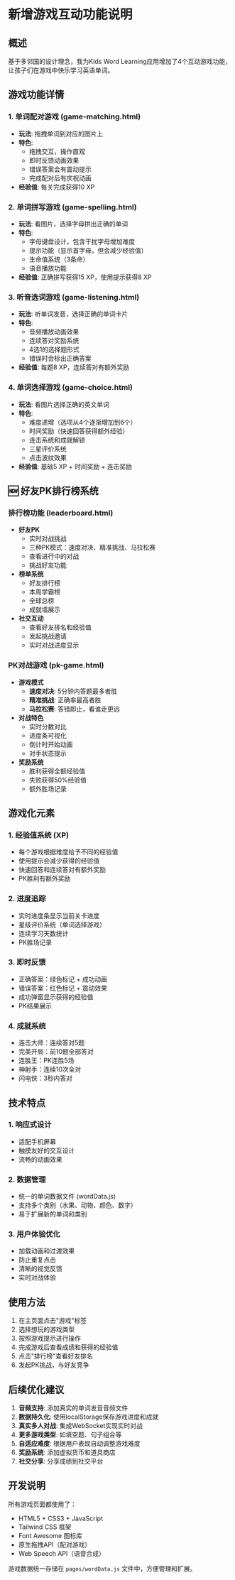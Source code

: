 # 新增游戏互动功能说明

## 概述
基于多邻国的设计理念，我为Kids Word Learning应用增加了4个互动游戏功能，让孩子们在游戏中快乐学习英语单词。

## 游戏功能详情

### 1. 单词配对游戏 (game-matching.html)
- **玩法**: 拖拽单词到对应的图片上
- **特色**: 
  - 拖拽交互，操作直观
  - 即时反馈动画效果
  - 错误答案会有震动提示
  - 完成配对后有庆祝动画
- **经验值**: 每关完成获得10 XP

### 2. 单词拼写游戏 (game-spelling.html)
- **玩法**: 看图片，选择字母拼出正确的单词
- **特色**:
  - 字母键盘设计，包含干扰字母增加难度
  - 提示功能（显示首字母，但会减少经验值）
  - 生命值系统（3条命）
  - 语音播放功能
- **经验值**: 正确拼写获得15 XP，使用提示获得8 XP

### 3. 听音选词游戏 (game-listening.html)
- **玩法**: 听单词发音，选择正确的单词卡片
- **特色**:
  - 音频播放动画效果
  - 连续答对奖励系统
  - 4选1的选择题形式
  - 错误时会标出正确答案
- **经验值**: 每题8 XP，连续答对有额外奖励

### 4. 单词选择游戏 (game-choice.html)
- **玩法**: 看图片选择正确的英文单词
- **特色**:
  - 难度递增（选项从4个逐渐增加到6个）
  - 时间奖励（快速回答获得额外经验）
  - 连击系统和成就解锁
  - 三星评价系统
  - 点击波纹效果
- **经验值**: 基础5 XP + 时间奖励 + 连击奖励

## 🆕 好友PK排行榜系统

### 排行榜功能 (leaderboard.html)
- **好友PK**
  - 实时对战挑战
  - 三种PK模式：速度对决、精准挑战、马拉松赛
  - 查看进行中的对战
  - 挑战好友功能
- **榜单系统**
  - 好友排行榜
  - 本周学霸榜
  - 全球总榜
  - 成就墙展示
- **社交互动**
  - 查看好友排名和经验值
  - 发起挑战邀请
  - 实时对战进度显示

### PK对战游戏 (pk-game.html)
- **游戏模式**
  - **速度对决**: 5分钟内答题最多者胜
  - **精准挑战**: 正确率最高者胜
  - **马拉松赛**: 答错即止，看谁走更远
- **对战特色**
  - 实时分数对比
  - 进度条可视化
  - 倒计时开始动画
  - 对手状态提示
- **奖励系统**
  - 胜利获得全额经验值
  - 失败获得50%经验值
  - 额外胜场记录

## 游戏化元素

### 1. 经验值系统 (XP)
- 每个游戏根据难度给予不同的经验值
- 使用提示会减少获得的经验值
- 快速回答和连续答对有额外奖励
- PK胜利有额外奖励

### 2. 进度追踪
- 实时进度条显示当前关卡进度
- 星级评价系统（单词选择游戏）
- 连续学习天数统计
- PK胜场记录

### 3. 即时反馈
- 正确答案：绿色标记 + 成功动画
- 错误答案：红色标记 + 震动效果
- 成功弹窗显示获得的经验值
- PK结果展示

### 4. 成就系统
- 连击大师：连续答对5题
- 完美开局：前10题全部答对
- 连胜王：PK连胜5场
- 神射手：连续10次全对
- 闪电侠：3秒内答对

## 技术特点

### 1. 响应式设计
- 适配手机屏幕
- 触摸友好的交互设计
- 流畅的动画效果

### 2. 数据管理
- 统一的单词数据文件 (wordData.js)
- 支持多个类别（水果、动物、颜色、数字）
- 易于扩展新的单词和类别

### 3. 用户体验优化
- 加载动画和过渡效果
- 防止重复点击
- 清晰的视觉反馈
- 实时对战体验

## 使用方法

1. 在主页面点击"游戏"标签
2. 选择想玩的游戏类型
3. 按照游戏提示进行操作
4. 完成游戏后查看成绩和获得的经验值
5. 点击"排行榜"查看好友排名
6. 发起PK挑战，与好友竞争

## 后续优化建议

1. **音频支持**: 添加真实的单词发音音频文件
2. **数据持久化**: 使用localStorage保存游戏进度和成就
3. **真实多人对战**: 集成WebSocket实现实时对战
4. **更多游戏类型**: 如填空题、句子组合等
5. **自适应难度**: 根据用户表现自动调整游戏难度
6. **奖励系统**: 添加虚拟货币和道具商店
7. **社交分享**: 分享成绩到社交平台

## 开发说明

所有游戏页面都使用了：
- HTML5 + CSS3 + JavaScript
- Tailwind CSS 框架
- Font Awesome 图标库
- 原生拖拽API（配对游戏）
- Web Speech API（语音合成）

游戏数据统一存储在 `pages/wordData.js` 文件中，方便管理和扩展。
